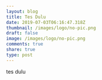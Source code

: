```yaml
---
layout: blog
title: Tes Dulu
date: 2019-07-03T06:16:47.318Z
thumbnail: /images/logo/no-pic.png
draft: false
image: /images/logo/no-pic.png
comments: true
share: true
type: post
---
```

tes dulu
